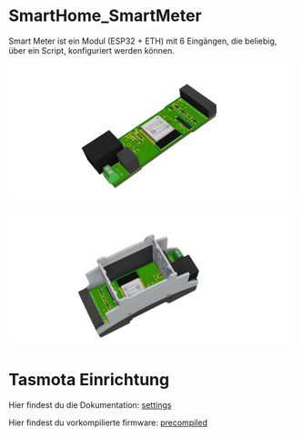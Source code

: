 # SmartHome_SmartMeter
Smart Meter ist ein Modul (ESP32 + ETH) mit 6 Eingängen, die beliebig, über ein Script, konfiguriert werden können.

![ASB](pict/SmartHome_3D_Leiterplatte.png)


![ASB](pict/SmartMeter_3D_Modul_mit_Gehause.png)

# Tasmota Einrichtung



Hier findest du die Dokumentation: [settings](/document/Tasmota_Einrichtung.md)

Hier findest du vorkompilierte firmware: [precompiled](/firmware_precompiled)

